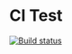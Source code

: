 # CI Test

[![Build status](https://ci.appveyor.com/api/projects/status/utlreonmgte9jw1a?svg=true)](https://ci.appveyor.com/project/S1owPock/ajs-homework-map)